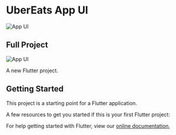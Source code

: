 # UberEats App UI



![App UI](https://user-images.githubusercontent.com/16510597/102695436-f97a5a80-4259-11eb-82e7-0e0e5dd7920f.jpg)

## Full Project 


![App UI](https://user-images.githubusercontent.com/16510597/116849594-38151e00-ac19-11eb-9cd2-094dd3497cba.png)

A new Flutter project.

## Getting Started

This project is a starting point for a Flutter application.

A few resources to get you started if this is your first Flutter project:



For help getting started with Flutter, view our
[online documentation](https://flutter.dev/docs),
